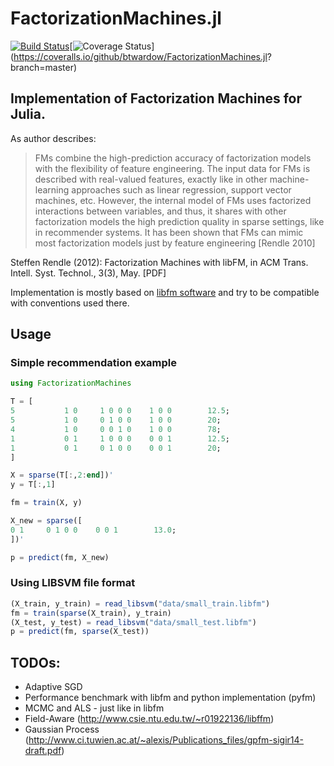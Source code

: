 # FactorizationMachines.jl

[![Build Status](https://travis-ci.org/btwardow/FactorizationMachines.jl.svg?branch=master)](https://travis-ci.org/btwardow/FactorizationMachines.jl)[![Coverage
Status](https://coveralls.io/repos/btwardow/FactorizationMachines.jl/badge.svg?branch=master&service=github)](https://coveralls.io/github/btwardow/FactorizationMachines.jl?
branch=master)

## Implementation of Factorization Machines for Julia.

As author describes:

> FMs combine the high-prediction accuracy of factorization models with the flexibility of feature engineering.
> The input data for FMs is described with real-valued features, exactly like in other machine-learning
> approaches such as linear regression, support vector machines, etc.
> However, the internal model of FMs uses factorized interactions between variables,
> and thus, it shares with other factorization models the high prediction quality in sparse settings,
> like in recommender systems. It has been shown that FMs can mimic most factorization
> models just by feature engineering [Rendle 2010]

Steffen Rendle (2012): Factorization Machines with libFM, in ACM Trans. Intell. Syst. Technol., 3(3), May. [PDF]

Implementation is mostly based on [libfm software](libfm.org) and try to be compatible with conventions used there.

## Usage

### Simple recommendation example

```julia
using FactorizationMachines

T = [
5           1 0     1 0 0 0    1 0 0        12.5;
5           1 0     0 1 0 0    1 0 0        20;
4           1 0     0 0 1 0    1 0 0        78;
1           0 1     1 0 0 0    0 0 1        12.5;
1           0 1     0 1 0 0    0 0 1        20;
]

X = sparse(T[:,2:end])'
y = T[:,1]

fm = train(X, y)

X_new = sparse([
0 1     0 1 0 0    0 0 1        13.0;
])'

p = predict(fm, X_new)
```

### Using LIBSVM file format

```julia
(X_train, y_train) = read_libsvm("data/small_train.libfm")
fm = train(sparse(X_train), y_train)
(X_test, y_test) = read_libsvm("data/small_test.libfm")
p = predict(fm, sparse(X_test))
```


## TODOs:
-   Adaptive SGD
-   Performance benchmark with libfm and python implementation (pyfm)
-   MCMC and ALS - just like in libfm
-   Field-Aware (http://www.csie.ntu.edu.tw/~r01922136/libffm)
-   Gaussian Process (http://www.ci.tuwien.ac.at/~alexis/Publications_files/gpfm-sigir14-draft.pdf)

